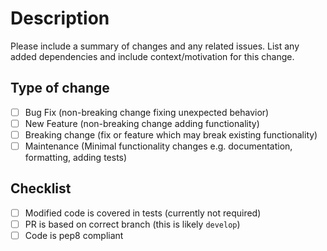 # Description

Please include a summary of changes and any related issues.  List any added dependencies and include context/motivation for this change.

## Type of change
- [ ] Bug Fix (non-breaking change fixing unexpected behavior)
- [ ] New Feature (non-breaking change adding functionality)
- [ ] Breaking change (fix or feature which may break existing functionality)
- [ ] Maintenance (Minimal functionality changes e.g. documentation, formatting, adding tests)

## Checklist
- [ ] Modified code is covered in tests (currently not required)
- [ ] PR is based on correct branch (this is likely `develop`)
- [ ] Code is pep8 compliant
